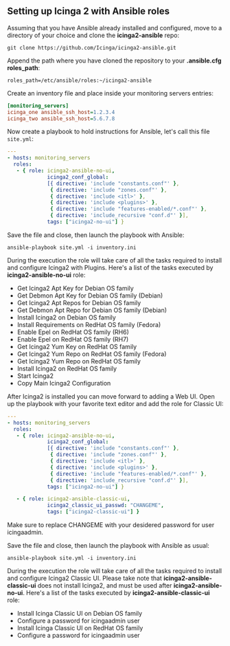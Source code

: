 ## Setting up Icinga 2 with Ansible roles

Assuming that you have Ansible already installed and configured, move to a directory of your choice and clone the **icinga2-ansible** repo:

`git clone https://github.com/Icinga/icinga2-ansible.git`

Append the path where you have cloned the repository to your **.ansible.cfg roles_path**:

`roles_path=/etc/ansible/roles:~/icinga2-ansible`

Create an inventory file and place inside your monitoring servers entries:

```ini
[monitoring_servers]
icinga_one ansible_ssh_host=1.2.3.4
icinga_two ansible_ssh_host=5.6.7.8
```

Now create a playbook to hold instructions for Ansible, let's call this file `site.yml`:

```yaml
---
- hosts: monitoring_servers
  roles:
   - { role: icinga2-ansible-no-ui,
             icinga2_conf_global:
             [{ directive: 'include "constants.conf"' },
              { directive: 'include "zones.conf"' },
              { directive: 'include <itl>' },
              { directive: 'include <plugins>' },
              { directive: 'include "features-enabled/*.conf"' },
              { directive: 'include_recursive "conf.d"' }],
             tags: ["icinga2-no-ui"] }
```

Save the file and close, then launch the playbook with Ansible:

`ansible-playbook site.yml -i inventory.ini`

During the execution the role will take care of all the tasks required to install and configure Icinga2 with Plugins. Here's a list of the tasks executed by **icinga2-ansible-no-ui** role:

* Get Icinga2 Apt Key for Debian OS family 
* Get Debmon Apt Key for Debian OS family (Debian) 
* Get Icinga2 Apt Repos for Debian OS family 
* Get Debmon Apt Repo for Debian OS family (Debian) 
* Install Icinga2 on Debian OS family 
* Install Requirements on RedHat OS family (Fedora) 
* Enable Epel on RedHat OS family (RH6) 
* Enable Epel on RedHat OS family (RH7) 
* Get Icinga2 Yum Key on RedHat OS family 
* Get Icinga2 Yum Repo on RedHat OS family (Fedora) 
* Get Icinga2 Yum Repo on RedHat OS family 
* Install Icinga2 on RedHat OS family 
* Start Icinga2 
* Copy Main Icinga2 Configuration 

After Icinga2 is installed you can move forward to adding a Web UI. Open up the playbook with your favorite text editor and add the role for Classic UI:

```yaml
---
- hosts: monitoring_servers
  roles:
   - { role: icinga2-ansible-no-ui,
             icinga2_conf_global:
             [{ directive: 'include "constants.conf"' },
              { directive: 'include "zones.conf"' },
              { directive: 'include <itl>' },
              { directive: 'include <plugins>' },
              { directive: 'include "features-enabled/*.conf"' },
              { directive: 'include_recursive "conf.d"' }],
             tags: ["icinga2-no-ui"] }

   - { role: icinga2-ansible-classic-ui,
             icinga2_classic_ui_passwd: "CHANGEME",
             tags: ["icinga2-classic-ui"] }

```

Make sure  to replace CHANGEME with your desidered password for user icingaadmin.

Save the file and close, then launch the playbook with Ansible as usual:

`ansible-playbook site.yml -i inventory.ini`

During the execution the role will take care of all the tasks required to install and configure Icinga2 Classic UI. Please take note that **icinga2-ansible-classic-ui** does not install Icinga2, and must be used after **icinga2-ansible-no-ui**. Here's a list of the tasks executed by **icinga2-ansible-classic-ui** role:

* Install Icinga Classic UI on Debian OS family 
* Configure a password for icingaadmin user 
* Install Icinga Classic UI on RedHat OS family 
* Configure a password for icingaadmin user 
